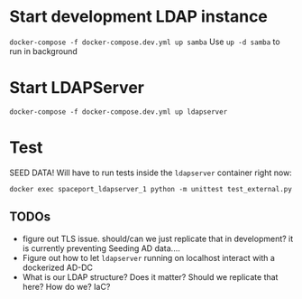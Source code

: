# Start development LDAP instance

`docker-compose -f docker-compose.dev.yml up samba`
Use `up -d samba` to run in background

# Start LDAPServer

`docker-compose -f docker-compose.dev.yml up ldapserver`

# Test

SEED DATA!
Will have to run tests inside the `ldapserver` container right now:

`docker exec spaceport_ldapserver_1 python -m unittest test_external.py`

## TODOs

- figure out TLS issue. should/can we just replicate that in development? it is currently preventing Seeding AD data....
- Figure out how to let `ldapserver` running on localhost interact with a dockerized AD-DC
- What is our LDAP structure? Does it matter? Should we replicate that here? How do we? IaC?
